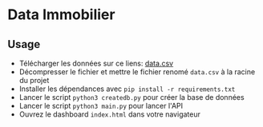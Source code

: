 # Data Immobilier

## Usage
- Télécharger les données sur ce liens: [data.csv](https://files.data.gouv.fr/geo-dvf/latest/csv/2023/full.csv.gz)
- Décompresser le fichier et mettre le fichier renomé `data.csv` à la racine du projet
- Installer les dépendances avec `pip install -r requirements.txt`
- Lancer le script `python3 createdb.py` pour créer la base de données
- Lancer le script `python3 main.py` pour lancer l'API
- Ouvrez le dashboard `index.html` dans votre navigateur